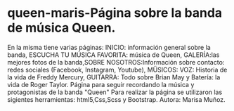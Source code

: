 # queen-maris-Página sobre la banda de música Queen.
En la misma tiene varias páginas: INICIO: información general sobre la banda, ESCUCHA TU MÚSICA FAVORITA: música de Queen, GALERÍA:las mejores fotos de la banda,SOBRE NOSOTROS:Información sobre contacto: redes sociales (Facebook, Instagram, Youtube), MÜSICOS: VOZ: Historia de la vida de Freddy Mercury, GUITARRA: Todo sobre Brian May y Batería: la vida de Roger Taylor.
Página para seguir recordando la música y protagonistas de la banda "Queen"
Para realizar la página se utilizaron las sigientes herramientas: html5,Css,Scss y Bootstrap.
Autora: Marisa Muñoz.
